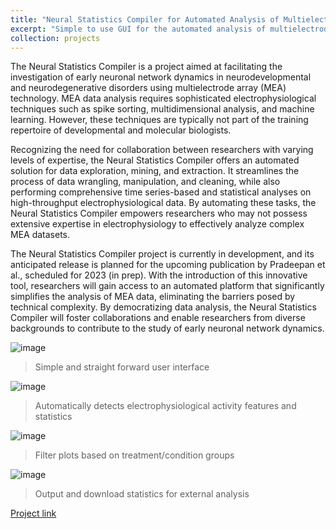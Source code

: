 ```yaml
---
title: "Neural Statistics Compiler for Automated Analysis of Multielectrode Array (MEA) Data"
excerpt: "Simple to use GUI for the automated analysis of multielectrode array for non-coding research scientists to use. Avoids manual error in compiling statistics and expedites preliminary analysis."
collection: projects
---
```


The Neural Statistics Compiler is a project aimed at facilitating the investigation of early neuronal network dynamics in neurodevelopmental and neurodegenerative disorders using multielectrode array (MEA) technology. MEA data analysis requires sophisticated electrophysiological techniques such as spike sorting, multidimensional analysis, and machine learning. However, these techniques are typically not part of the training repertoire of developmental and molecular biologists.

Recognizing the need for collaboration between researchers with varying levels of expertise, the Neural Statistics Compiler offers an automated solution for data exploration, mining, and extraction. It streamlines the process of data wrangling, manipulation, and cleaning, while also performing comprehensive time series-based and statistical analyses on high-throughput electrophysiological data. By automating these tasks, the Neural Statistics Compiler empowers researchers who may not possess extensive expertise in electrophysiology to effectively analyze complex MEA datasets.

The Neural Statistics Compiler project is currently in development, and its anticipated release is planned for the upcoming publication by Pradeepan et al., scheduled for 2023 (in prep). With the introduction of this innovative tool, researchers will gain access to an automated platform that significantly simplifies the analysis of MEA data, eliminating the barriers posed by technical complexity. By democratizing data analysis, the Neural Statistics Compiler will foster collaborations and enable researchers from diverse backgrounds to contribute to the study of early neuronal network dynamics.

![image](https://github.com/KartikP/Neural-Statistics-Compiler/assets/2040394/5ead11aa-8859-429b-9c13-f80f7ca6c083)

> Simple and straight forward user interface

![image](https://github.com/KartikP/Neural-Statistics-Compiler/assets/2040394/9a2a92de-0e31-4bc2-a270-7ffcf02eb034)

> Automatically detects electrophysiological activity features and statistics

![image](https://github.com/KartikP/Neural-Statistics-Compiler/assets/2040394/4406edc6-3f0b-4135-9ca7-398e5a62462c)

> Filter plots based on treatment/condition groups

![image](https://github.com/KartikP/Neural-Statistics-Compiler/assets/2040394/ed05559b-79da-4042-a5ae-1832cea91bc1)

> Output and download statistics for external analysis


[Project link](https://github.com/KartikP/BIOPHYS9709B-FCNN/blob/main/Pradeepan_Kartik_Final_Code.ipynb)